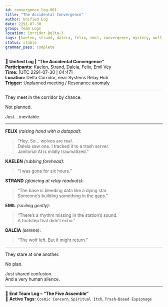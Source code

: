 ```yaml
---
id: convergence-log-001
title: "The Accidental Convergence"
author: Unified Log
date: 2291-07-30
group: Team Logs
location: Corridor Delta-3
tags: [kaelen, strand, daleia, felix, emil, convergence, mystery, wolf, anomaly, rhythm, surveillance, spiritual]
status: stable
grammar_pass: complete
---
```


📓 **Unified Log | “The Accidental Convergence”**  
**Participants:** Kaelen, Strand, Daleia, Felix, Emil Vey  
**Time:** [UTC 2291-07-30 | 04:47]  
**Location:** Delta Corridor, near Systems Relay Hub  
**Trigger:** Unplanned meeting / Resonance anomaly  

---

They meet in the corridor by chance.  

Not planned.  

Just... inevitable.

---

**FELIX** *(raising hand with a datapad)*:  
> “Hey. So… wolves are real.  
> Daleia saw one. I tracked it to a trash server.  
> Janitorial AI is mildly traumatized.”

**KAELEN** *(rubbing forehead)*:  
> “I was gone for six hours.”

**STRAND** *(glancing at relay readouts)*:  
> “The base is bleeding data like a dying star.  
> Someone’s building something in the gaps.”

**EMIL** *(smiling gently)*:  
> “There’s a rhythm missing in the station’s sound.  
> A footstep that didn’t echo.”

**DALEIA** *(serene)*:  
> “The wolf left. But it might return.”

---

They stare at one another.  

No plan.  

Just shared confusion.  
And a very human silence.

---

📎 **End Team Log – “The Five Assemble”**  
📎 **Active Tags:** `Cosmic Concern`, `Spiritual Itch`, `Trash-Based Espionage`
